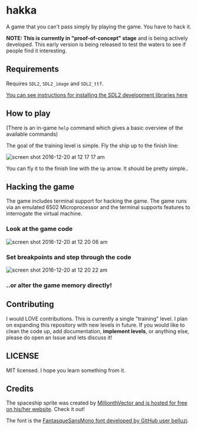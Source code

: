 # hakka
A game that you can't pass simply by playing the game. You have to hack it.

**NOTE: This is currently in "proof-of-concept" stage** and is being actively developed. This early version
is being released to test the waters to see if people find it interesting.

## Requirements
Requires `SDL2`, `SDL2_image` and `SDL2_ttf`.

[You can see instructions for installing the SDL2 development libraries here](https://github.com/AngryLawyer/rust-sdl2#sdl20-development-libraries)

## How to play

(There is an in-game `help` command which gives a basic overview of the available commands)

The goal of the training level is simple. Fly the ship up to the finish line:

![screen shot 2016-12-20 at 12 17 17 am](https://cloud.githubusercontent.com/assets/2499070/21314197/bc7765b4-c649-11e6-88e9-89f11b71d704.png)

You can fly it to the finish line with the `Up` arrow. It should be pretty simple..

## Hacking the game

The game includes terminal support for hacking the game. The game runs via an emulated 6502 Microprocessor and
the terminal supports features to interrogate the virtual machine.

### Look at the game code

![screen shot 2016-12-20 at 12 20 06 am](https://cloud.githubusercontent.com/assets/2499070/21314265/2db552a4-c64a-11e6-92b2-332427d09864.png)

### Set breakpoints and step through the code

![screen shot 2016-12-20 at 12 20 22 am](https://cloud.githubusercontent.com/assets/2499070/21314282/48bfbd6e-c64a-11e6-8efd-e8f6d4d024d4.png)

### ..or alter the game memory directly!


## Contributing

I would LOVE contributions. This is currently a single "training" level. I plan on expanding this repository
with new levels in future. If you would like to clean the code up, add documentation, __implement levels__, or anything
else, please do open an Issue and lets discuss it!


## LICENSE
MIT licensed. I hope you learn something from it.

## Credits

The spaceship sprite was created by [MillionthVector and is hosted for free on his/her website](http://millionthvector.blogspot.com.au/p/free-sprites.html). Check it out!

The font is the [FantasqueSansMono font developed by GitHub user belluzj](https://github.com/belluzj/fantasque-sans).

